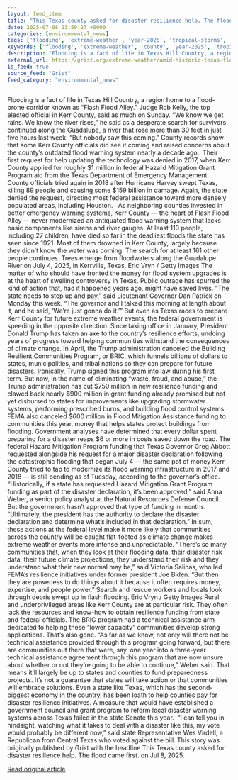 ```yaml
---
layout: feed_item
title: "This Texas county asked for disaster resilience help. The flood came first."
date: 2025-07-08 23:59:27 +0000
categories: [environmental_news]
tags: ['flooding', 'extreme-weather', 'year-2025', 'tropical-storms', 'hurricane', 'urgent']
keywords: ['flooding', 'extreme-weather', 'county', 'year-2025', 'tropical-storms', 'asked', 'hurricane', 'texas']
description: "Flooding is a fact of life in Texas Hill Country, a region home to a flood-prone corridor known as “Flash Flood Alley"
external_url: https://grist.org/extreme-weather/amid-historic-texas-floods-trump-retreats-from-disaster-preparedness/
is_feed: true
source_feed: "Grist"
feed_category: "environmental_news"
---
```


Flooding is a fact of life in Texas Hill Country, a region home to a flood-prone corridor known as “Flash Flood Alley.” Judge Rob Kelly, the top elected official in Kerr County, said as much on Sunday. “We know we get rains. We know the river rises,” he said as a desperate search for survivors continued along the Guadalupe, a river that rose more than 30 feet in just five hours last week. “But nobody saw this coming.” County records show that some Kerr County officials did see it coming and raised concerns about the county’s outdated flood warning system nearly a decade ago.&nbsp; Their first request for help updating the technology was denied in 2017, when Kerr County applied for roughly $1 million in federal Hazard Mitigation Grant Program aid from the Texas Department of Emergency Management. County officials tried again in 2018 after Hurricane Harvey swept Texas, killing 89 people and causing some $159 billion in damage. Again, the state denied the request, directing most federal assistance toward more densely populated areas, including Houston.&nbsp;&nbsp; As neighboring counties invested in better emergency warning systems, Kerr County —&nbsp;the heart of Flash Flood Alley — never modernized an antiquated flood warning system that lacks basic components like sirens and river gauges. At least 110 people, including 27 children, have died so far in the deadliest floods the state has seen since 1921. Most of them drowned in Kerr County, largely because they didn’t know the water was coming. The search for at least 161 other people continues. Trees emerge from floodwaters along the Guadalupe River on July 4, 2025, in Kerrville, Texas. Eric Vryn / Getty Images The matter of who should have fronted the money for flood system upgrades is at the heart of swelling controversy in Texas. Public outrage has spurred the kind of action that, had it happened years ago, might have saved lives. “The state needs to step up and pay,” said Lieutenant Governor Dan Patrick on Monday this week. “The governor and I talked this morning at length about it, and he said, &#8216;We&#8217;re just gonna do it.’” But even as Texas races to prepare Kerr County for future extreme weather events, the federal government is speeding in the opposite direction. Since taking office in January, President Donald Trump has taken an axe to the country’s resilience efforts, undoing years of progress toward helping communities withstand the consequences of climate change. In April, the Trump administration canceled the Building Resilient Communities Program, or BRIC, which funnels billions of dollars to states, municipalities, and tribal nations so they can prepare for future disasters. Ironically, Trump signed this program into law during his first term. But now, in the name of eliminating “waste, fraud, and abuse,” the Trump administration has cut $750 million in new resilience funding and clawed back nearly $900 million in grant funding already promised but not yet disbursed to states for improvements like upgrading stormwater systems, performing prescribed burns, and building flood control systems. FEMA also canceled $600 million in Flood Mitigation Assistance funding to communities this year, money that helps states protect buildings from flooding. Government analyses have determined that every dollar spent preparing for a disaster reaps $6 or more in costs saved down the road. The federal Hazard Mitigation Program funding that Texas Governor Greg Abbott requested alongside his request for a major disaster declaration following the catastrophic flooding that began July 4 — the same pot of money Kerr County tried to tap to modernize its flood warning infrastructure in 2017 and 2018 — is still pending as of Tuesday, according to the governor’s office.&nbsp; “Historically, if a state has requested Hazard Mitigation Grant Program funding as part of the disaster declaration, it&#8217;s been approved,” said Anna Weber, a senior policy analyst at the Natural Resources Defense Council. But the government hasn’t approved that type of funding in months. “Ultimately, the president has the authority to declare the disaster declaration and determine what’s included in that declaration.” In sum, these actions at the federal level make it more likely that communities across the country will be caught flat-footed as climate change makes extreme weather events more intense and unpredictable. “There&#8217;s so many communities that, when they look at their flooding data, their disaster risk data, their future climate projections, they understand their risk and they understand what their new normal may be,” said Victoria Salinas, who led FEMA’s resilience initiatives under former president Joe Biden. “But then they are powerless to do things about it because it often requires money, expertise, and people power.” Search and rescue workers and locals look through debris swept up in flash flooding. Eric Vryn / Getty Images Rural and underprivileged areas like Kerr County are at particular risk. They often lack the resources and know-how to obtain resilience funding from state and federal officials. The BRIC program had a technical assistance arm dedicated to helping these “lower capacity” communities develop strong applications. That’s also gone. “As far as we know, not only will there not be technical assistance provided through this program going forward, but there are communities out there that were, say, one year into a three-year technical assistance agreement through this program that are now unsure about whether or not they&#8217;re going to be able to continue,” Weber said. That means it’ll largely be up to states and counties to fund preparedness projects. It’s not a guarantee that states will take action or that communities will embrace solutions. Even a state like Texas, which has the second-biggest economy in the country, has been loath to help counties pay for disaster resilience initiatives. A measure that would have established a government council and grant program to reform local disaster warning systems across Texas failed in the state Senate this year.&nbsp; “I can tell you in hindsight, watching what it takes to deal with a disaster like this, my vote would probably be different now,” said state Representative Wes Virdell, a Republican from Central Texas who voted against the bill. This story was originally published by Grist with the headline This Texas county asked for disaster resilience help. The flood came first. on Jul 8, 2025.

[Read original article](https://grist.org/extreme-weather/amid-historic-texas-floods-trump-retreats-from-disaster-preparedness/)
